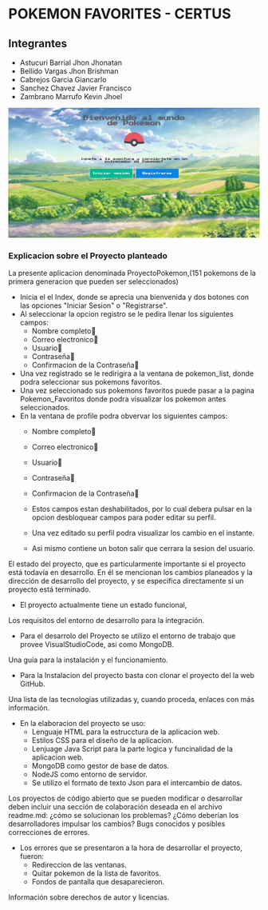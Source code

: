 # POKEMON FAVORITES - CERTUS
## Integrantes
- Astucuri Barrial Jhon Jhonatan
- Bellido Vargas Jhon Brishman
- Cabrejos Garcia Giancarlo 
- Sanchez Chavez Javier Francisco
- Zambrano Marrufo Kevin Jhoel

![PAGINA PRINCIPAL](img/paginaprincipal.png)

### Explicacion sobre el Proyecto planteado

La presente aplicacion denominada ProyectoPokemon,(151 pokemons de la primera generacion que pueden ser seleccionados)
-  Inicia el el Index, donde se aprecia una bienvenida y dos botones con las opciones "Iniciar Sesion" o "Registrarse".
- Al seleccionar la opcion registro se le pedira llenar los siguientes campos:
    - Nombre completo:cowboy_hat_face:
    - Correo electronico:e-mail:
    - Usuario:adult:
    - Contraseña:lock_with_ink_pen:
    - Confirmacion de la Contraseña:closed_lock_with_key:
- Una vez registrado se le redirigira a la ventana de pokemon_list, donde podra seleccionar sus pokemons favoritos.
- Una vez seleccionado sus pokemons favoritos puede pasar a la pagina Pokemon_Favoritos donde podra visualizar los pokemon antes seleccionados.
- En la ventana de profile podra obvervar los siguientes campos:
    - Nombre completo:cowboy_hat_face:
    - Correo electronico:e-mail:
    - Usuario:adult:
    - Contraseña:lock_with_ink_pen:
    - Confirmacion de la Contraseña:closed_lock_with_key:
    
    - Estos campos estan deshabilitados, por lo cual debera pulsar en la opcion desbloquear campos para poder editar su perfil.
    - Una vez editado su perfil podra visualizar los cambio en el instante.
    - Asi mismo contiene un boton salir que cerrara la sesion del usuario.

 
El estado del proyecto, que es particularmente importante si el proyecto está todavía en desarrollo. 
En él se mencionan los cambios planeados y la dirección de desarrollo del proyecto, y se especifica directamente si un proyecto está terminado.

- El proyecto actualmente tiene un estado funcional, 

Los requisitos del entorno de desarrollo para la integración.

- Para el desarrolo del Proyecto se utilizo el entorno de trabajo que provee VisualStudioCode,
asi como MongoDB.

Una guía para la instalación y el funcionamiento.
- Para la Instalacion del proyecto basta con clonar el proyecto del la web GitHub.

Una lista de las tecnologías utilizadas y, cuando proceda, enlaces con más información.

- En la elaboracion del proyecto se uso:
    - Lenguaje HTML para la estrucctura de la aplicacion web.
    - Estilos CSS para el diseño de la aplicacion.
    - Lenjuage Java Script para la parte logica y funcinalidad de la aplicacion web.
    - MongoDB como gestor de base de datos.
    - NodeJS como entorno de servidor.
    - Se utilizo el formato de texto Json para el intercambio de datos.

Los proyectos de código abierto que se pueden modificar o desarrollar deben incluir una sección de colaboración deseada en el archivo readme.md: ¿cómo se solucionan los problemas? ¿Cómo deberían los desarrolladores impulsar los cambios?
Bugs conocidos y posibles correcciones de errores.
- Los errores que se presentaron a la hora de desarrollar el proyecto, fueron:
    - Redireccion de las ventanas.
    - Quitar pokemon de la lista de favoritos.
    - Fondos de pantalla que desaparecieron.

Información sobre derechos de autor y licencias.


